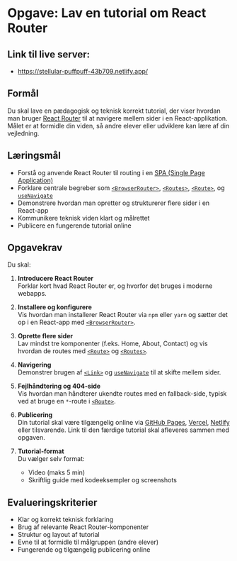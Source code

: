 # Opgave: Lav en tutorial om React Router


## Link til live server:
   - https://stellular-puffpuff-43b709.netlify.app/


## Formål
Du skal lave en pædagogisk og teknisk korrekt tutorial, der viser hvordan man bruger [React Router](https://reactrouter.com/) til at navigere mellem sider i en React-applikation. Målet er at formidle din viden, så andre elever eller udviklere kan lære af din vejledning.

## Læringsmål
- Forstå og anvende React Router til routing i en [SPA (Single Page Application)](https://reactrouter.com/en/main/start/tutorial)
- Forklare centrale begreber som [`<BrowserRouter>`](https://reactrouter.com/en/main/router-components/browser-router), [`<Routes>`](https://reactrouter.com/en/main/router-components/routes), [`<Route>`](https://reactrouter.com/en/main/router-components/route), og [`useNavigate`](https://reactrouter.com/en/main/hooks/use-navigate)
- Demonstrere hvordan man opretter og strukturerer flere sider i en React-app
- Kommunikere teknisk viden klart og målrettet
- Publicere en fungerende tutorial online

## Opgavekrav
Du skal:

1. **Introducere React Router**  
   Forklar kort hvad React Router er, og hvorfor det bruges i moderne webapps.

2. **Installere og konfigurere**  
   Vis hvordan man installerer React Router via `npm` eller `yarn` og sætter det op i en React-app med [`<BrowserRouter>`](https://reactrouter.com/en/main/router-components/browser-router).

3. **Oprette flere sider**  
   Lav mindst tre komponenter (f.eks. Home, About, Contact) og vis hvordan de routes med [`<Route>`](https://reactrouter.com/en/main/router-components/route) og [`<Routes>`](https://reactrouter.com/en/main/router-components/routes).

4. **Navigering**  
   Demonstrer brugen af [`<Link>`](https://reactrouter.com/en/main/components/link) og [`useNavigate`](https://reactrouter.com/en/main/hooks/use-navigate) til at skifte mellem sider.

5. **Fejlhåndtering og 404-side**  
   Vis hvordan man håndterer ukendte routes med en fallback-side, typisk ved at bruge en `*`-route i [`<Route>`](https://reactrouter.com/en/main/router-components/route).

6. **Publicering**  
   Din tutorial skal være tilgængelig online via [GitHub Pages](https://docs.github.com/en/pages), [Vercel](https://vercel.com/docs), [Netlify](https://docs.netlify.com/) eller tilsvarende. Link til den færdige tutorial skal afleveres sammen med opgaven.

7. **Tutorial-format**  
   Du vælger selv format:
   - Video (maks 5 min)
   - Skriftlig guide med kodeeksempler og screenshots

## Evalueringskriterier
- Klar og korrekt teknisk forklaring
- Brug af relevante React Router-komponenter
- Struktur og layout af tutorial
- Evne til at formidle til målgruppen (andre elever)
- Fungerende og tilgængelig publicering online
